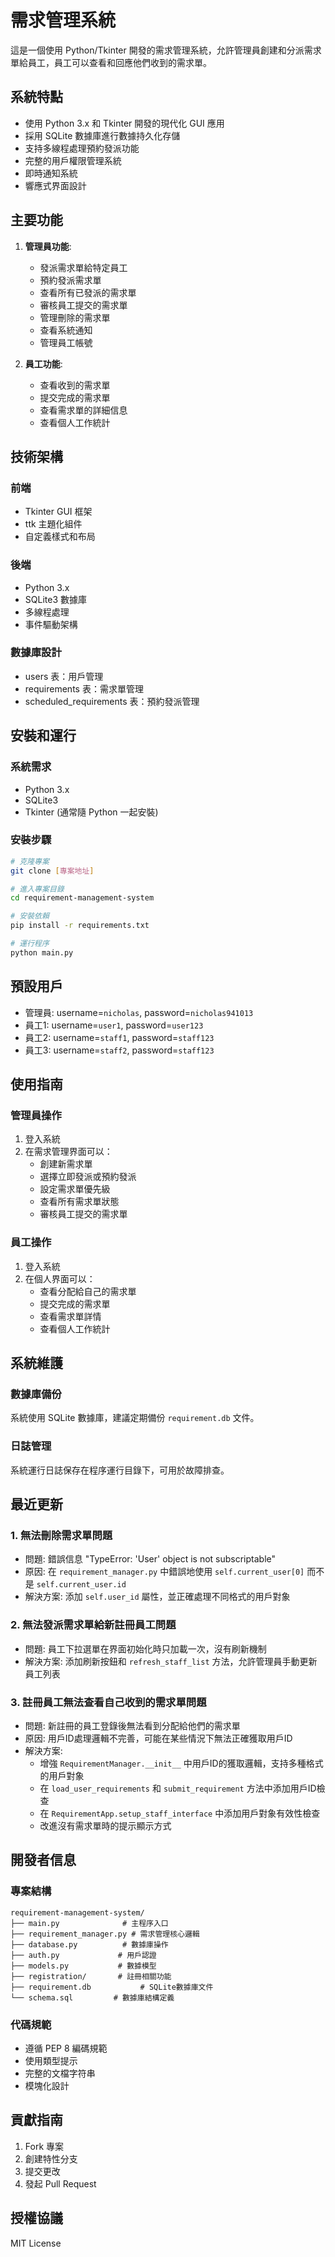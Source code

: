# 需求管理系統

這是一個使用 Python/Tkinter 開發的需求管理系統，允許管理員創建和分派需求單給員工，員工可以查看和回應他們收到的需求單。

## 系統特點

- 使用 Python 3.x 和 Tkinter 開發的現代化 GUI 應用
- 採用 SQLite 數據庫進行數據持久化存儲
- 支持多線程處理預約發派功能
- 完整的用戶權限管理系統
- 即時通知系統
- 響應式界面設計

## 主要功能

1. **管理員功能**:
   - 發派需求單給特定員工
   - 預約發派需求單
   - 查看所有已發派的需求單
   - 審核員工提交的需求單
   - 管理刪除的需求單
   - 查看系統通知
   - 管理員工帳號

2. **員工功能**:
   - 查看收到的需求單
   - 提交完成的需求單
   - 查看需求單的詳細信息
   - 查看個人工作統計

## 技術架構

### 前端
- Tkinter GUI 框架
- ttk 主題化組件
- 自定義樣式和布局

### 後端
- Python 3.x
- SQLite3 數據庫
- 多線程處理
- 事件驅動架構

### 數據庫設計
- users 表：用戶管理
- requirements 表：需求單管理
- scheduled_requirements 表：預約發派管理

## 安裝和運行

### 系統需求
- Python 3.x
- SQLite3
- Tkinter (通常隨 Python 一起安裝)

### 安裝步驟
```bash
# 克隆專案
git clone [專案地址]

# 進入專案目錄
cd requirement-management-system

# 安裝依賴
pip install -r requirements.txt

# 運行程序
python main.py
```

## 預設用戶
- 管理員: username=`nicholas`, password=`nicholas941013`
- 員工1: username=`user1`, password=`user123`
- 員工2: username=`staff1`, password=`staff123`
- 員工3: username=`staff2`, password=`staff123`

## 使用指南

### 管理員操作
1. 登入系統
2. 在需求管理界面可以：
   - 創建新需求單
   - 選擇立即發派或預約發派
   - 設定需求單優先級
   - 查看所有需求單狀態
   - 審核員工提交的需求單

### 員工操作
1. 登入系統
2. 在個人界面可以：
   - 查看分配給自己的需求單
   - 提交完成的需求單
   - 查看需求單詳情
   - 查看個人工作統計

## 系統維護

### 數據庫備份
系統使用 SQLite 數據庫，建議定期備份 `requirement.db` 文件。

### 日誌管理
系統運行日誌保存在程序運行目錄下，可用於故障排查。

## 最近更新

### 1. 無法刪除需求單問題
- 問題: 錯誤信息 "TypeError: 'User' object is not subscriptable"
- 原因: 在 `requirement_manager.py` 中錯誤地使用 `self.current_user[0]` 而不是 `self.current_user.id`
- 解決方案: 添加 `self.user_id` 屬性，並正確處理不同格式的用戶對象

### 2. 無法發派需求單給新註冊員工問題
- 問題: 員工下拉選單在界面初始化時只加載一次，沒有刷新機制
- 解決方案: 添加刷新按鈕和 `refresh_staff_list` 方法，允許管理員手動更新員工列表

### 3. 註冊員工無法查看自己收到的需求單問題
- 問題: 新註冊的員工登錄後無法看到分配給他們的需求單
- 原因: 用戶ID處理邏輯不完善，可能在某些情況下無法正確獲取用戶ID
- 解決方案:
  - 增強 `RequirementManager.__init__` 中用戶ID的獲取邏輯，支持多種格式的用戶對象
  - 在 `load_user_requirements` 和 `submit_requirement` 方法中添加用戶ID檢查
  - 在 `RequirementApp.setup_staff_interface` 中添加用戶對象有效性檢查
  - 改進沒有需求單時的提示顯示方式

## 開發者信息

### 專案結構
```
requirement-management-system/
├── main.py              # 主程序入口
├── requirement_manager.py # 需求管理核心邏輯
├── database.py          # 數據庫操作
├── auth.py             # 用戶認證
├── models.py           # 數據模型
├── registration/       # 註冊相關功能
├── requirement.db           # SQLite數據庫文件
└── schema.sql         # 數據庫結構定義
```

### 代碼規範
- 遵循 PEP 8 編碼規範
- 使用類型提示
- 完整的文檔字符串
- 模塊化設計

## 貢獻指南
1. Fork 專案
2. 創建特性分支
3. 提交更改
4. 發起 Pull Request

## 授權協議
MIT License 